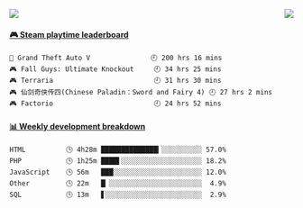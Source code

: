 <p>
  <img src="https://moe-counter.anyfan.repl.co/get/@github.readme">
  <img src="https://weather-icon.anyfan.repl.co/@shanghai" align="right">
</p>


<!-- steam-box start -->
#### <a href="https://gist.github.com/2bb05a98c541b99e8793360d7e14488a" target="_blank">🎮 Steam playtime leaderboard</a>
```text
🚓 Grand Theft Auto V               🕘 200 hrs 16 mins
🎮 Fall Guys: Ultimate Knockout     🕘 34 hrs 25 mins
🎮 Terraria                         🕘 31 hrs 30 mins
🎮 仙剑奇侠传四(Chinese Paladin：Sword and Fairy 4) 🕘 27 hrs 2 mins
🎮 Factorio                         🕘 24 hrs 52 mins
```
<!-- Powered by https://github.com/YouEclipse/steam-box . -->
<!-- steam-box end -->



<!-- waka-box start -->
#### <a href="https://gist.github.com/5c5782f031552061812db2d260d88847" target="_blank">📊 Weekly development breakdown</a>
```text
HTML          🕓 4h28m ██████████████▎░░░░░░░░░░ 57.0%
PHP           🕓 1h25m ████▌░░░░░░░░░░░░░░░░░░░░ 18.2%
JavaScript    🕓 56m   ███░░░░░░░░░░░░░░░░░░░░░░ 12.0%
Other         🕓 22m   █▏░░░░░░░░░░░░░░░░░░░░░░░  4.9%
SQL           🕓 13m   ▋░░░░░░░░░░░░░░░░░░░░░░░░  2.9%
```
<!-- Powered by https://github.com/YouEclipse/waka-box-go . -->
<!-- waka-box end -->


<!--
**anyfan/anyfan** is a ✨ _special_ ✨ repository because its `README.md` (this file) appears on your GitHub profile.

Here are some ideas to get you started:

- 🔭 I’m currently working on ...
- 🌱 I’m currently learning ...
- 👯 I’m looking to collaborate on ...
- 🤔 I’m looking for help with ...
- 💬 Ask me about ...
- 📫 How to reach me: ...
- 😄 Pronouns: ...
- ⚡ Fun fact: ...
-->
